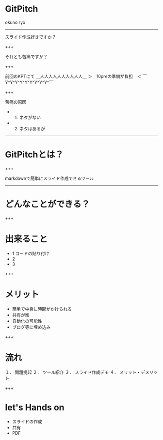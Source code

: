 # GitPitch

okuno ryo

---

スライド作成好きですか？

+++

それとも苦痛ですか？

+++

前回のKPTにて
＿人人人人人人人人人人＿
＞　10preの準備が負担　＜
￣Y^Y^Y^Y^Y^Y^Y^Y^Y^￣

+++

苦痛の原因
* 1. ネタがない
* 2. ネタはあるが

---

# GitPitchとは？

+++


markdownで簡単にスライド作成できるツール

---

# どんなことができる？

+++

# 出来ること

* 1 コードの貼り付け
* 2 
* 3

+++

# メリット
* 簡単で中身に時間がかけられる
* 共有が楽
* 自動化の可能性
* ブログ等に埋め込み


+++

# 流れ

１． 問題提起
２． ツール紹介
３． スライド作成デモ
４． メリット・デメリット

+++

# let's Hands on
* スライドの作成
* 共有
* PDF
